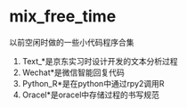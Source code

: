 # mix_free_time
以前空闲时做的一些小代码程序合集
1. Text_\*是京东实习时设计开发的文本分析过程
2. Wechat\*是微信智能回复代码
3. Python_R\*是在python中通过rpy2调用R
4. Oracel\*是oracel中存储过程的书写规范
